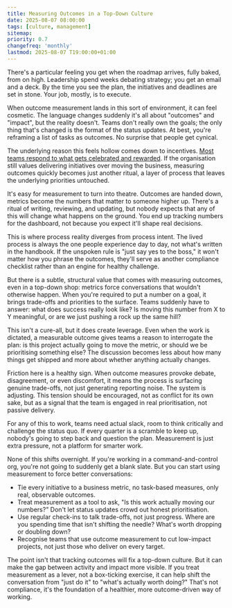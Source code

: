 ```yaml
---
title: Measuring Outcomes in a Top-Down Culture
date: 2025-08-07 08:00:00
tags: [culture, management]
sitemap:
priority: 0.7
changefreq: 'monthly'
lastmod: 2025-08-07 T19:00:00+01:00
---
```


There's a particular feeling you get when the roadmap arrives, fully baked, from on high. Leadership spend weeks debating strategy; you get an email and a deck. By the time you see the plan, the initiatives and deadlines are set in stone. Your job, mostly, is to execute.

When outcome measurement lands in this sort of environment, it can feel cosmetic. The language changes suddenly it's all about "outcomes" and "impact", but the reality doesn't. Teams don't really own the goals; the only thing that's changed is the format of the status updates. At best, you're reframing a list of tasks as outcomes. No surprise that people get cynical.

The underlying reason this feels hollow comes down to incentives. [Most teams respond to what gets celebrated and rewarded](/culture-follows-incentives). If the organisation still values delivering initiatives over moving the business, measuring outcomes quickly becomes just another ritual, a layer of process that leaves the underlying priorities untouched.

It's easy for measurement to turn into theatre. Outcomes are handed down, metrics become the numbers that matter to someone higher up. There's a ritual of writing, reviewing, and updating, but nobody expects that any of this will change what happens on the ground. You end up tracking numbers for the dashboard, not because you expect it'll shape real decisions.

This is where process reality diverges from process intent. The lived process is always the one people experience day to day, not what's written in the handbook. If the unspoken rule is "just say yes to the boss," it won't matter how you phrase the outcomes, they'll serve as another compliance checklist rather than an engine for healthy challenge.

But there is a subtle, structural value that comes with measuring outcomes, even in a top-down shop: metrics force conversations that wouldn't otherwise happen. When you're required to put a number on a goal, it brings trade-offs and priorities to the surface. Teams suddenly have to answer: what does success really look like? Is moving this number from X to Y meaningful, or are we just pushing a rock up the same hill?

This isn't a cure-all, but it does create leverage. Even when the work is dictated, a measurable outcome gives teams a reason to interrogate the plan: is this project actually going to move the metric, or should we be prioritising something else? The discussion becomes less about how many things get shipped and more about whether anything actually changes.

Friction here is a healthy sign. When outcome measures provoke debate, disagreement, or even discomfort, it means the process is surfacing genuine trade-offs, not just generating reporting noise. The system is adjusting. This tension should be encouraged, not as conflict for its own sake, but as a signal that the team is engaged in real prioritisation, not passive delivery.

For any of this to work, teams need actual slack, room to think critically and challenge the status quo. If every quarter is a scramble to keep up, nobody's going to step back and question the plan. Measurement is just extra pressure, not a platform for smarter work.

None of this shifts overnight. If you're working in a command-and-control org, you're not going to suddenly get a blank slate. But you can start using measurement to force better conversations:

- Tie every initiative to a business metric, no task-based measures, only real, observable outcomes.
- Treat measurement as a tool to ask, "Is this work actually moving our numbers?" Don't let status updates crowd out honest prioritisation.
- Use regular check-ins to talk trade-offs, not just progress. Where are you spending time that isn't shifting the needle? What's worth dropping or doubling down?
- Recognise teams that use outcome measurement to cut low-impact projects, not just those who deliver on every target.

The point isn't that tracking outcomes will fix a top-down culture. But it can make the gap between activity and impact more visible. If you treat measurement as a lever, not a box-ticking exercise, it can help shift the conversation from "just do it" to "what's actually worth doing?" That's not compliance, it's the foundation of a healthier, more outcome-driven way of working.
